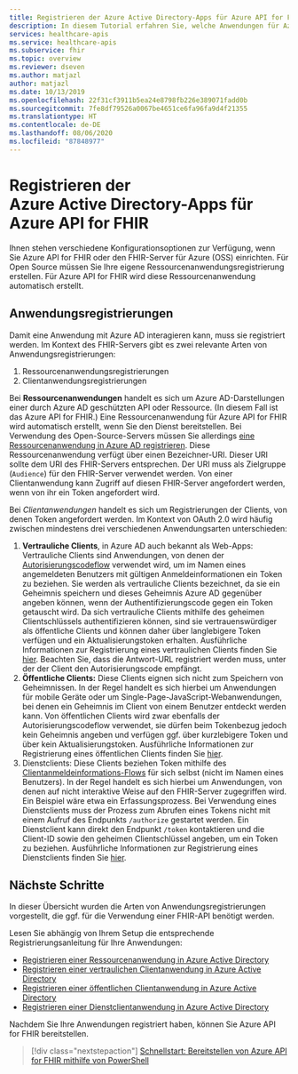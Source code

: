 ```yaml
---
title: Registrieren der Azure Active Directory-Apps für Azure API for FHIR
description: In diesem Tutorial erfahren Sie, welche Anwendungen für Azure API for FHIR und für den FHIR Server für Azure registriert werden müssen.
services: healthcare-apis
ms.service: healthcare-apis
ms.subservice: fhir
ms.topic: overview
ms.reviewer: dseven
ms.author: matjazl
author: matjazl
ms.date: 10/13/2019
ms.openlocfilehash: 22f31cf3911b5ea24e8798fb226e389071fadd0b
ms.sourcegitcommit: 7fe8df79526a0067be4651ce6fa96fa9d4f21355
ms.translationtype: HT
ms.contentlocale: de-DE
ms.lasthandoff: 08/06/2020
ms.locfileid: "87848977"
---
```

# <a name="register-the-azure-active-directory-apps-for-azure-api-for-fhir"></a>Registrieren der Azure Active Directory-Apps für Azure API for FHIR

Ihnen stehen verschiedene Konfigurationsoptionen zur Verfügung, wenn Sie Azure API for FHIR oder den FHIR-Server für Azure (OSS) einrichten. Für Open Source müssen Sie Ihre eigene Ressourcenanwendungsregistrierung erstellen. Für Azure API for FHIR wird diese Ressourcenanwendung automatisch erstellt.

## <a name="application-registrations"></a>Anwendungsregistrierungen

Damit eine Anwendung mit Azure AD interagieren kann, muss sie registriert werden. Im Kontext des FHIR-Servers gibt es zwei relevante Arten von Anwendungsregistrierungen:

1. Ressourcenanwendungsregistrierungen
1. Clientanwendungsregistrierungen

Bei **Ressourcenanwendungen** handelt es sich um Azure AD-Darstellungen einer durch Azure AD geschützten API oder Ressource. (In diesem Fall ist das Azure API for FHIR.) Eine Ressourcenanwendung für Azure API for FHIR wird automatisch erstellt, wenn Sie den Dienst bereitstellen. Bei Verwendung des Open-Source-Servers müssen Sie allerdings [eine Ressourcenanwendung in Azure AD registrieren](register-resource-azure-ad-client-app.md). Diese Ressourcenanwendung verfügt über einen Bezeichner-URI. Dieser URI sollte dem URI des FHIR-Servers entsprechen. Der URI muss als Zielgruppe (`Audience`) für den FHIR-Server verwendet werden. Von einer Clientanwendung kann Zugriff auf diesen FHIR-Server angefordert werden, wenn von ihr ein Token angefordert wird.

Bei *Clientanwendungen* handelt es sich um Registrierungen der Clients, von denen Token angefordert werden. Im Kontext von OAuth 2.0 wird häufig zwischen mindestens drei verschiedenen Anwendungsarten unterschieden:

1. **Vertrauliche Clients**, in Azure AD auch bekannt als Web-Apps: Vertrauliche Clients sind Anwendungen, von denen der [Autorisierungscodeflow](https://docs.microsoft.com/azure/active-directory/develop/v1-protocols-oauth-code) verwendet wird, um im Namen eines angemeldeten Benutzers mit gültigen Anmeldeinformationen ein Token zu beziehen. Sie werden als vertrauliche Clients bezeichnet, da sie ein Geheimnis speichern und dieses Geheimnis Azure AD gegenüber angeben können, wenn der Authentifizierungscode gegen ein Token getauscht wird. Da sich vertrauliche Clients mithilfe des geheimen Clientschlüssels authentifizieren können, sind sie vertrauenswürdiger als öffentliche Clients und können daher über langlebigere Token verfügen und ein Aktualisierungstoken erhalten. Ausführliche Informationen zur Registrierung eines vertraulichen Clients finden Sie [hier](register-confidential-azure-ad-client-app.md). Beachten Sie, dass die Antwort-URL registriert werden muss, unter der der Client den Autorisierungscode empfängt.
1. **Öffentliche Clients:** Diese Clients eignen sich nicht zum Speichern von Geheimnissen. In der Regel handelt es sich hierbei um Anwendungen für mobile Geräte oder um Single-Page-JavaScript-Webanwendungen, bei denen ein Geheimnis im Client von einem Benutzer entdeckt werden kann. Von öffentlichen Clients wird zwar ebenfalls der Autorisierungscodeflow verwendet, sie dürfen beim Tokenbezug jedoch kein Geheimnis angeben und verfügen ggf. über kurzlebigere Token und über kein Aktualisierungstoken. Ausführliche Informationen zur Registrierung eines öffentlichen Clients finden Sie [hier](register-public-azure-ad-client-app.md).
1. Dienstclients: Diese Clients beziehen Token mithilfe des [Clientanmeldeinformations-Flows](https://docs.microsoft.com/azure/active-directory/develop/v1-oauth2-client-creds-grant-flow) für sich selbst (nicht im Namen eines Benutzers). In der Regel handelt es sich hierbei um Anwendungen, von denen auf nicht interaktive Weise auf den FHIR-Server zugegriffen wird. Ein Beispiel wäre etwa ein Erfassungsprozess. Bei Verwendung eines Dienstclients muss der Prozess zum Abrufen eines Tokens nicht mit einem Aufruf des Endpunkts `/authorize` gestartet werden. Ein Dienstclient kann direkt den Endpunkt `/token` kontaktieren und die Client-ID sowie den geheimen Clientschlüssel angeben, um ein Token zu beziehen. Ausführliche Informationen zur Registrierung eines Dienstclients finden Sie [hier](register-service-azure-ad-client-app.md).

## <a name="next-steps"></a>Nächste Schritte

In dieser Übersicht wurden die Arten von Anwendungsregistrierungen vorgestellt, die ggf. für die Verwendung einer FHIR-API benötigt werden.

Lesen Sie abhängig von Ihrem Setup die entsprechende Registrierungsanleitung für Ihre Anwendungen:

* [Registrieren einer Ressourcenanwendung in Azure Active Directory](register-resource-azure-ad-client-app.md)
* [Registrieren einer vertraulichen Clientanwendung in Azure Active Directory](register-confidential-azure-ad-client-app.md)
* [Registrieren einer öffentlichen Clientanwendung in Azure Active Directory](register-public-azure-ad-client-app.md)
* [Registrieren einer Dienstclientanwendung in Azure Active Directory](register-service-azure-ad-client-app.md)

Nachdem Sie Ihre Anwendungen registriert haben, können Sie Azure API for FHIR bereitstellen.

>[!div class="nextstepaction"]
>[Schnellstart: Bereitstellen von Azure API for FHIR mithilfe von PowerShell](fhir-paas-powershell-quickstart.md)